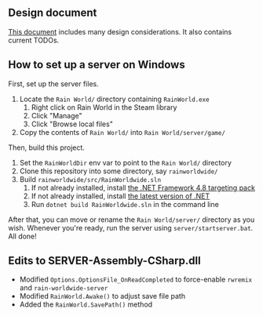 ## Design document
[This document](https://docs.google.com/document/d/e/2PACX-1vRcZ7R7M11ipMXaGYxjGvobF7zxPsWS1V6VeMHSnj0GeD_4NE6SoPITkrAWxF_1SsgdaSchAxIhWsTb/pub) includes many design considerations. It also contains current TODOs.

## How to set up a server on Windows
First, set up the server files.

1. Locate the `Rain World/` directory containing `RainWorld.exe`
    1. Right click on Rain World in the Steam library
    2. Click "Manage"
    3. Click "Browse local files"
2. Copy the contents of `Rain World/` into `Rain World/server/game/`

Then, build this project.

1. Set the `RainWorldDir` env var to point to the `Rain World/` directory
2. Clone this repository into some directory, say `rainworldwide/`
3. Build `rainworldwide/src/RainWorldwide.sln`
    1. If not already installed, install [the .NET Framework 4.8 targeting pack](https://dotnet.microsoft.com/en-us/download/dotnet-framework/net48)
    2. If not already installed, install [the latest version of .NET](https://dotnet.microsoft.com/en-us/download)
    3. Run `dotnet build RainWorldwide.sln` in the command line

After that, you can move or rename the `Rain World/server/` directory as you wish. Whenever you're ready, run the server using `server/startserver.bat`. All done!

## Edits to SERVER-Assembly-CSharp.dll
- Modified `Options.OptionsFile_OnReadCompleted` to force-enable `rwremix` and `rain-worldwide-server`
- Modified `RainWorld.Awake()` to adjust save file path
- Added the `RainWorld.SavePath()` method
